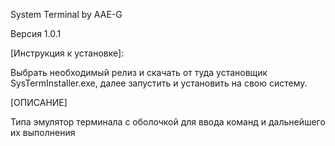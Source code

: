System Terminal by AAE-G

Версия 1.0.1

[Инструкция к установке]:

Выбрать необходимый релиз и скачать от туда установщик SysTermInstaller.exe, далее запустить и установить на свою систему.

[ОПИСАНИЕ]

Типа эмулятор терминала с оболочкой для ввода команд и дальнейшего их выполнения

